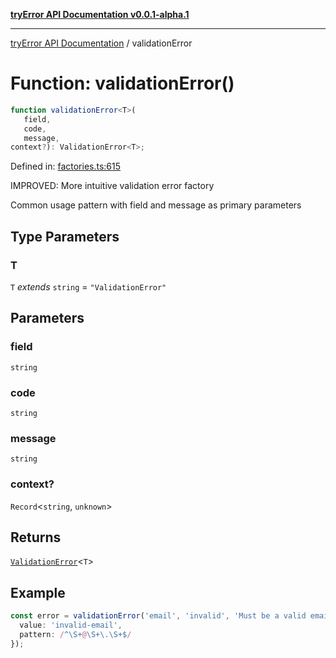 [**tryError API Documentation v0.0.1-alpha.1**](../index.md)

***

[tryError API Documentation](../index.md) / validationError

# Function: validationError()

```ts
function validationError<T>(
   field, 
   code, 
   message, 
context?): ValidationError<T>;
```

Defined in: [factories.ts:615](https://github.com/oconnorjohnson/tryError/blob/e3ae0308069a4fba073f4543d527ad76373db795/src/factories.ts#L615)

IMPROVED: More intuitive validation error factory

Common usage pattern with field and message as primary parameters

## Type Parameters

### T

`T` *extends* `string` = `"ValidationError"`

## Parameters

### field

`string`

### code

`string`

### message

`string`

### context?

`Record`\<`string`, `unknown`\>

## Returns

[`ValidationError`](../interfaces/ValidationError.md)\<`T`\>

## Example

```typescript
const error = validationError('email', 'invalid', 'Must be a valid email address', {
  value: 'invalid-email',
  pattern: /^\S+@\S+\.\S+$/
});
```
